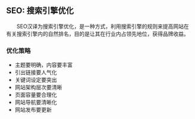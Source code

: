 ## SEO: 搜索引擎优化

&emsp;&emsp;SEO汉译为搜索引擎优化，是一种方式，利用搜索引擎的规则来提高网站在有关搜索引擎内的自然排名，目的是让其在行业内占领先地位，获得品牌收益。

### 优化策略

+ 主题要明确，内容要丰富
+ 引出链接要人气化
+ 关键词设定要突出
+ 网站架构层次要清晰
+ 页面容量要合理化
+ 网站导航要清晰化
+ 网站发布要更新
